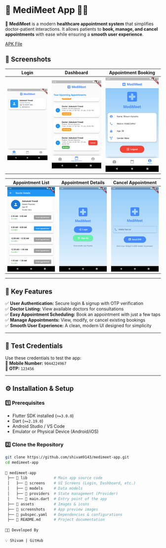 # 📌 MediMeet App 🏥💬  

🚀 **MediMeet** is a modern **healthcare appointment system** that simplifies doctor-patient interactions. It allows patients to **book, manage, and cancel appointments** with ease while ensuring a **smooth user experience**.  

[APK File](https://github.com/shivam9143/medimeet-app/blob/master/app-release.apk)

## 📸 Screenshots  

| Login | Dashboard | Appointment Booking |  
|------------|------------|------------|  
| ![Login](https://raw.githubusercontent.com/shivam9143/medimeet-app/master/screenshots/Screenshot_20250130_024832.png) | ![Dashboard](https://raw.githubusercontent.com/shivam9143/medimeet-app/master/screenshots/Screenshot_20250130_024859.png) | ![Booking](https://raw.githubusercontent.com/shivam9143/medimeet-app/master/screenshots/Screenshot_20250130_024909.png) |  

| Appointment List | Appointment Details | Cancel Appointment |  
|------------|------------|------------|  
| ![Appointments](https://raw.githubusercontent.com/shivam9143/medimeet-app/master/screenshots/Screenshot_20250130_024931.png) | ![Details](https://raw.githubusercontent.com/shivam9143/medimeet-app/master/screenshots/Screenshot_20250130_024940.png) | ![Cancel](https://raw.githubusercontent.com/shivam9143/medimeet-app/master/screenshots/Screenshot_20250130_024945.png) |  

---

## 🎯 Key Features  

✅ **User Authentication:** Secure login & signup with OTP verification  
✅ **Doctor Listing:** View available doctors for consultations  
✅ **Easy Appointment Scheduling:** Book an appointment with just a few taps  
✅ **Manage Appointments:** View, modify, or cancel existing bookings  
✅ **Smooth User Experience:** A clean, modern UI designed for simplicity  

---

## 🔑 Test Credentials  

Use these credentials to test the app:  
📱 **Mobile Number:** `9044224967`  
🔢 **OTP:** `123456`  

---

## ⚙️ Installation & Setup  

### 1️⃣ Prerequisites  
- Flutter SDK installed (`>=3.0.0`)  
- Dart (`>=2.19.0`)  
- Android Studio / VS Code  
- Emulator or Physical Device (Android/iOS)  

### 2️⃣ Clone the Repository  
```bash
git clone https://github.com/shivam9143/medimeet-app.git
cd medimeet-app

📂 medimeet-app
 ├── 📂 lib            # Main app source code
 │   ├── 📂 screens    # UI Screens (Login, Dashboard, etc.)
 │   ├── 📂 models     # Data models
 │   ├── 📂 providers  # State management (Provider)
 │   └── 📜 main.dart  # Entry point of the app
 ├── 📂 assets         # Images & icons
 ├── 📂 screenshots    # App preview images
 ├── 📜 pubspec.yaml   # Dependencies & configurations
 ├── 📜 README.md      # Project documentation

👨‍💻 Developed By

💡 Shivam | GitHub
